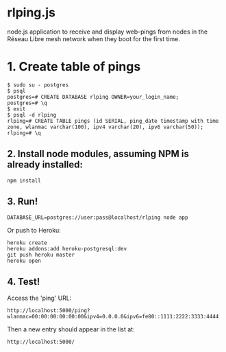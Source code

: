 # rlping.js

node.js application to receive and display web-pings from nodes in the Réseau Libre mesh network when they boot for the first time.

# 1. Create table of pings

    $ sudo su - postgres
    $ psql
    postgres=# CREATE DATABASE rlping OWNER=your_login_name;
    postgres=# \q
    $ exit
    $ psql -d rlping
    rlping=# CREATE TABLE pings (id SERIAL, ping_date timestamp with time zone, wlanmac varchar(100), ipv4 varchar(20), ipv6 varchar(50));
    rlping=# \q

## 2. Install node modules, assuming NPM is already installed:

    npm install

## 3. Run!

    DATABASE_URL=postgres://user:pass@localhost/rlping node app

Or push to Heroku:

    heroku create
    heroku addons:add heroku-postgresql:dev
    git push heroku master
    heroku open

## 4. Test!

Access the 'ping' URL:

    http://localhost:5000/ping?wlanmac=00:00:00:00:00:00&ipv4=0.0.0.0&ipv6=fe80::1111:2222:3333:4444

Then a new entry should appear in the list at:

    http://localhost:5000/

